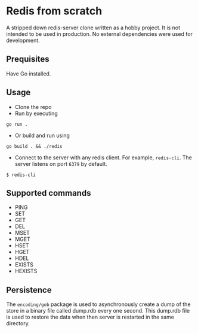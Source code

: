 # Redis from scratch
A stripped down redis-server clone written as a hobby project. It is not intended to be used in production. No external dependencies were used for development.

## Prequisites
Have Go installed.

## Usage
- Clone the repo
- Run by executing 
```
go run .
```
- Or build and run using 
```
go build . && ./redis
```
- Connect to the server with any redis client. For example, `redis-cli`. The server listens on port `6379` by default.
```
$ redis-cli
```

## Supported commands
- PING
- SET
- GET
- DEL
- MSET
- MGET
- HSET
- HGET
- HDEL
- EXISTS
- HEXISTS

## Persistence
The `encoding/gob` package is used to asynchronously create a dump of the store in a binary file called dump.rdb every one second. This dump.rdb file is used to restore the data when then server is restarted in the same directory.
